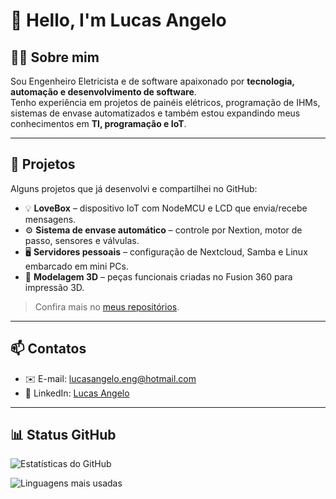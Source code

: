 # 👋 Hello, I'm Lucas Angelo

## 🧑‍💻 Sobre mim
Sou Engenheiro Eletricista e de software apaixonado por **tecnologia, automação e desenvolvimento de software**.  
Tenho experiência em projetos de painéis elétricos, programação de IHMs, sistemas de envase automatizados e também estou expandindo meus conhecimentos em **TI, programação e IoT**.  

---

## 🚀 Projetos
Alguns projetos que já desenvolvi e compartilhei no GitHub:
- 💡 **LoveBox** – dispositivo IoT com NodeMCU e LCD que envia/recebe mensagens.
- ⚙️ **Sistema de envase automático** – controle por Nextion, motor de passo, sensores e válvulas.
- 🖥️ **Servidores pessoais** – configuração de Nextcloud, Samba e Linux embarcado em mini PCs.
- 🎨 **Modelagem 3D** – peças funcionais criadas no Fusion 360 para impressão 3D.

> Confira mais no [meus repositórios](https://github.com/SEU_USUARIO?tab=repositories).

---

## 📫 Contatos
- ✉️ E-mail: [lucasangelo.eng@hotmail.com](mailto:lucasangelo.eng@hotmail.com)  
- 💼 LinkedIn: [Lucas Angelo](https://www.linkedin.com/in/lucas-angelo-32051415b/)  

---

## 📊 Status GitHub
![Estatísticas do GitHub](https://github-readme-stats.vercel.app/api?username=SEU_USUARIO&show_icons=true&theme=dracula)  

![Linguagens mais usadas](https://github-readme-stats.vercel.app/api/top-langs/?username=SEU_USUARIO&layout=compact&theme=dracula)  
